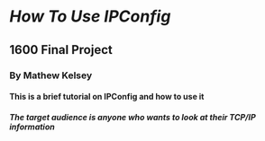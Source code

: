 # ***How To Use IPConfig***
## 1600 Final Project
### By Mathew Kelsey
#### This is a brief tutorial on IPConfig and how to use it
##### The target audience is anyone who wants to look at their TCP/IP information

